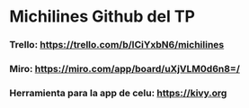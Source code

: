 # Michilines Github del TP
  
  ### Trello: https://trello.com/b/ICiYxbN6/michilines
  
  ### Miro:  https://miro.com/app/board/uXjVLM0d6n8=/
  
  ### Herramienta para la app de celu: https://kivy.org
  